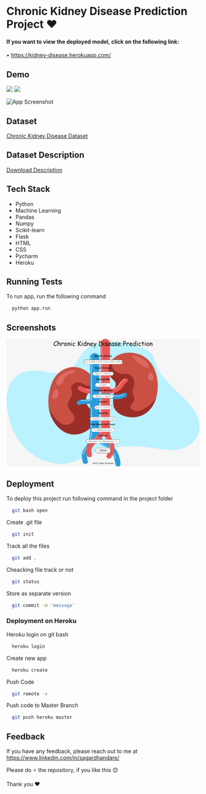 
# Chronic Kidney Disease Prediction Project ❤

#### If you want to view the deployed model, click on the following link:

• https://kidney-disease.herokuapp.com/

## Demo

<img src="https://raw.githubusercontent.com/SagarDhandare/Chronic-Kidney-Disease/main/Images/gif.gif">
<img src="https://raw.githubusercontent.com/SagarDhandare/Chronic-Kidney-Disease/main/Images/gif2.gif">


![App Screenshot](https://thumbs.gfycat.com/IdolizedAmbitiousHawk-size_restricted.gif)


## Dataset

[Chronic Kidney Disease Dataset](https://archive.ics.uci.edu/ml/datasets/Chronic_Kidney_Disease)

## Dataset Description

[Download Description](https://archive.ics.uci.edu/ml/datasets/Chronic_Kidney_Disease#)

## Tech Stack

- Python
- Machine Learning
- Pandas
- Numpy
- Scikit-learn
- Flask
- HTML
- CSS
- Pycharm
- Heroku

  
## Running Tests

To run app, run the following command

```bash
  python app.run
```

  
## Screenshots

![App Screenshot](https://raw.githubusercontent.com/SagarDhandare/Chronic-Kidney-Disease-Prediction-Project/main/Images/screenshot.png)

  
## Deployment

To deploy this project run following command in the project folder

```bash
  git bash open
```

Create .git file
```bash
  git init
```
Track all the files
```bash
  git add .
```
Cheacking file track or not
```bash
  git status
```
Store as separate version
```bash
  git commit -m 'message'
```
### Deployment on Heroku

Heroku login on git bash

```bash
  heroku login
```
Create new app

```bash
  heroku create
```
Push Code
```bash
  git remote -v
```
Push code to Master Branch
```bash
  git push heroku master
```
  
## Feedback

If you have any feedback, please reach out to me at https://www.linkedin.com/in/sagardhandare/

Please do ⭐ the repository, if you like this 😊

Thank you ❤
